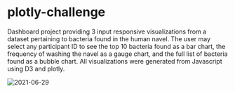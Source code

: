 # plotly-challenge
Dashboard project providing 3 input responsive visualizations from a dataset pertaining to bacteria found in the human navel. The user may select any participant ID to see the top 10 bacteria found as a bar chart, the frequency of washing the navel as a gauge chart, and the full list of bacteria found as a bubble chart. All visualizations were generated from Javascript using D3 and plotly.

![2021-06-29](https://user-images.githubusercontent.com/44123311/123841986-135dbf80-d8c5-11eb-9929-09c793f23d38.png)

 
